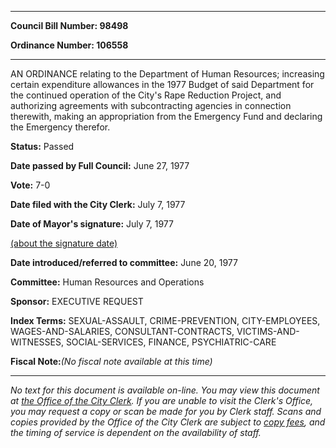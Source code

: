 

********

**Council Bill Number: 98498**
   
**Ordinance Number: 106558**
********

 AN ORDINANCE relating to the Department of Human Resources; increasing certain expenditure allowances in the 1977 Budget of said Department for the continued operation of the City's Rape Reduction Project, and authorizing agreements with subcontracting agencies in connection therewith, making an appropriation from the Emergency Fund and declaring the Emergency therefor.

**Status:** Passed
   
**Date passed by Full Council:** June 27, 1977
   
**Vote:** 7-0
   
**Date filed with the City Clerk:** July 7, 1977
   
**Date of Mayor's signature:** July 7, 1977
   
[(about the signature date)](/~public/approvaldate.htm)
   
   
   
**Date introduced/referred to committee:** June 20, 1977
   
**Committee:** Human Resources and Operations
   
**Sponsor:** EXECUTIVE REQUEST
   
   
**Index Terms:** SEXUAL-ASSAULT, CRIME-PREVENTION, CITY-EMPLOYEES, WAGES-AND-SALARIES, CONSULTANT-CONTRACTS, VICTIMS-AND-WITNESSES, SOCIAL-SERVICES, FINANCE, PSYCHIATRIC-CARE

**Fiscal Note:**_(No fiscal note available at this time)_
********

_No text for this document is available on-line. You may view this document at [the Office of the City Clerk](http://www.seattle.gov/leg/clerk/contactUs.htm). If you are unable to visit the Clerk's Office, you may request a copy or scan be made for you by Clerk staff. Scans and copies provided by the Office of the City Clerk are subject to [copy fees](http://clerk.seattle.gov/~public/clerkfees.htm), and the timing of service is dependent on the availability of staff._

